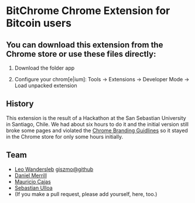 
BitChrome Chrome Extension for Bitcoin users
============================================

You can download this extension from the Chrome store or use these files directly:
----------------------------------------------------------------------------------

1. Download the folder app

1. Configure your chrom\[e|ium\]: Tools -> Extensions -> Developer Mode -> Load unpacked extension

History
-------

This extension is the result of a Hackathon at the San Sebastian University in Santiago, Chile.
We had about six hours to do it and the initial version still broke some pages and violated the [Chrome Branding Guidlines](https://developer.chrome.com/webstore/branding) so it stayed in the Chrome store for only some hours initially.

Team
----

* [Leo Wandersleb](http://www.linkedin.com/pub/leo-wandersleb/45/55/669) [giszmo@github](https://github.com/Giszmo)
* [Daniel Merrill](https://github.com/dmerrill6)
* [Mauricio Cajas](https://github.com/desarrollolibre)
* [Sebastian Ulloa](https://github.com/seba.ulloa)
* (If you make a pull request, please add yourself, here, too.)

